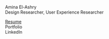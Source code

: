 Amina El-Ashry  
Design Researcher, User Experience Researcher  

[Resume](https://github.com/aminaelashry/amina.elashry/tree/resume)  
Portfolio   
LinkedIn   
